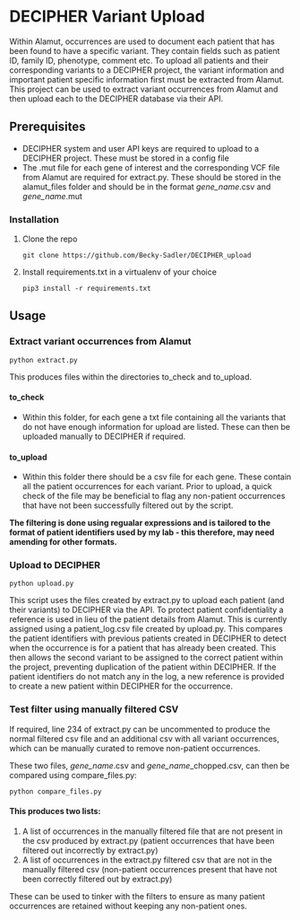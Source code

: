 # DECIPHER Variant Upload 

Within Alamut, occurrences are used to document each patient that has been found to have a specific variant. They contain fields such as patient ID, family ID, phenotype, comment etc. To upload all patients and their corresponding variants to a DECIPHER project, the variant information and important patient specific information first must be extracted from Alamut. This project can be used to extract variant occurrences from Alamut and then upload each to the DECIPHER database via their API.

## Prerequisites

- DECIPHER system and user API keys are required to upload to a DECIPHER project. These must be stored in a config file 
- The .mut file for each gene of interest and the corresponding VCF file from Alamut are required for extract.py. These should be stored in the alamut\_files folder and should be in the format *gene_name*.csv and *gene_name*.mut  

### Installation

1. Clone the repo
   ```
   git clone https://github.com/Becky-Sadler/DECIPHER_upload
   ```
2. Install requirements.txt in a virtualenv of your choice
   ```
   pip3 install -r requirements.txt
   ```

<!-- USAGE EXAMPLES -->
## Usage

### Extract variant occurrences from Alamut

   ```
   python extract.py
   ```

This produces files within the directories to\_check and to\_upload. 

#### to_check

- Within this folder, for each gene a txt file containing all the variants that do not have enough information for upload are listed. These can then be uploaded manually to DECIPHER if required. 

#### to_upload

- Within this folder there should be a csv file for each gene. These contain all the patient occurrences for each variant. Prior to upload, a quick check of the file may be beneficial to flag any non-patient occurrences that have not been successfully filtered out by the script. 

__The filtering is done using regualar expressions and is tailored to the format of patient identifiers used by my lab - this therefore, may need amending for other formats.__

### Upload to DECIPHER

   ```
   python upload.py
   ```

This script uses the files created by extract.py to upload each patient (and their variants) to DECIPHER via the API. To protect patient confidentiality a reference is used in lieu of the patient details from Alamut. This is currently assigned using a patient_log.csv file created by upload.py. This compares the patient identifiers with previous patients created in DECIPHER to detect when the occurrence is for a patient that has already been created. This then allows the second variant to be assigned to the correct patient within the project, preventing duplication of the patient within DECIPHER. If the patient identifiers do not match any in the log, a new reference is provided to create a new patient within DECIPHER for the occurrence.  

### Test filter using manually filtered CSV

If required, line 234 of extract.py can be uncommented to produce the normal filtered csv file and an additional csv with all variant occurrences, which can be manually curated to remove non-patient occurrences. 

These two files, *gene_name*.csv and *gene_name*\_chopped.csv, can then be compared using compare_files.py:

   ```
   python compare_files.py
   ```

#### This produces two lists: 

1. A list of occurrences in the manually filtered file that are not present in the csv produced by extract.py (patient occurrences that have been filtered out incorrectly by extract.py) 
2. A list of occurrences in the extract.py filtered csv that are not in the manually filtered csv (non-patient occurrences present that have not been correctly filtered out by extract.py)

These can be used to tinker with the filters to ensure as many patient occurrences are retained without keeping any non-patient ones. 
